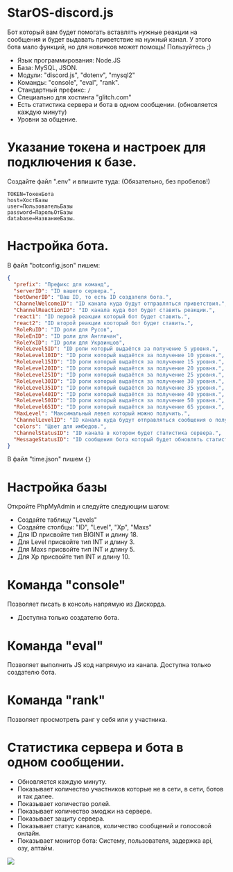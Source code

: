 # StarOS-discord.js
Бот который вам будет помогать вставлять нужные реакции на сообщения и будет выдавать приветствие на нужный канал.
У этого бота мало функций, но для новичков может помощь! Пользуйтесь ;)
- Язык программирования: Node.JS
- База: MySQL, JSON.
- Модули: "discord.js", "dotenv", "mysql2"
- Команды: "console", "eval", "rank".
- Стандартный префикс: `/`
- Специально для хостинга "glitch.com"
- Есть статистика сервера и бота в одном сообщении. (обновляется каждую минуту)
- Уровни за общение.
# Указание токена и настроек для подключения к базе.
 Создайте файл ".env" и впишите туда: (Обязательно, без пробелов!)
```
TOKEN=ТокенБота
host=ХостБазы
user=ПользовательБазы
password=ПарольОтБазы
database=НазваниеБазы.
```
# Настройка бота.
В файл "botconfig.json" пишем:
```JSON
{
  "prefix": "Префикс для команд",
  "serverID": "ID вашего сервера.",
  "botOwnerID": "Ваш ID, то есть ID создателя бота.",
  "ChannelWelcomeID": "ID канала куда будут отправляться приветствия.",
  "ChannelReactionID": "ID канала куда бот будет ставить реакции.",
  "react1": "ID первой реакции который бот будет ставить.",
  "react2": "ID второй реакции кооторый бот будет ставить.",
  "RoleRuID": "ID роли для Русов",
  "RoleEnID": "ID роли для Англичан",
  "RoleУкID": "ID роли для Украинцов",
  "RoleLevel5ID": "ID роли который выдаётся за получение 5 уровня.",
  "RoleLevel10ID": "ID роли который выдаётся за получение 10 уровня.",
  "RoleLevel15ID": "ID роли который выдаётся за получение 15 уровня.",
  "RoleLevel20ID": "ID роли который выдаётся за получение 20 уровня.",
  "RoleLevel25ID": "ID роли который выдаётся за получение 25 уровня.",
  "RoleLevel30ID": "ID роли который выдаётся за получение 30 уровня.",
  "RoleLevel35ID": "ID роли который выдаётся за получение 35 уровня.",
  "RoleLevel40ID": "ID роли который выдаётся за получение 40 уровня.",
  "RoleLevel50ID": "ID роли который выдаётся за получение 50 уровня.",
  "RoleLevel65ID": "ID роли который выдаётся за получение 65 уровня.",
  "MaxLevel": "Максимальный левел который можно получить.",
  "ChannelLevelID": "ID канала куда будут отправляться сообщения о получении уровня.",
  "colors": "Цвет для имбедов.",
  "ChannelStatusID": "ID канала в котором будет статистика сервера.",
  "MessageStatusID": "ID сообщения бота который будет обновлять статистику."
}
```
В файл "time.json" пишем `{}`
# Настройка базы
Откройте PhpMyAdmin и следуйте следующим шагом:
- Создайте таблицу "Levels"
- Создайте столбцы: "ID", "Level", "Xp", "Maxs"
- Для ID присвойте тип BIGINT и длину 18.
- Для Level присвойте тип INT и длину 3.
- Для Maxs присвойте тип INT и длину 5.
- Для Xp присвойте тип INT и длину 10.
# Команда "console"
Позволяет писать в консоль напрямую из Дискорда.
- Доступна только создателю бота.
# Команда "eval"
Позволяет выполнить JS код напрямую из канала. Доступна только создателю бота.
# Команда "rank"
Позволяет просмотреть ранг у себя или у участника.
# Статистика сервера и бота в одном сообщении.
- Обновляется каждую минуту.
- Показывает количество участников которые не в сети, в сети, ботов и так далее.
- Показывает количество ролей.
- Показывает количество эмоджи на сервере.
- Показывает защиту сервера.
- Показывает статус каналов, количество сообщений и голосовой онлайн.
- Показывает монитор бота: Систему, пользователя, задержка api, озу, аптайм.
<img src='https://cdn.discordapp.com/attachments/605395679019532288/625611797935947776/unknown.png'>
